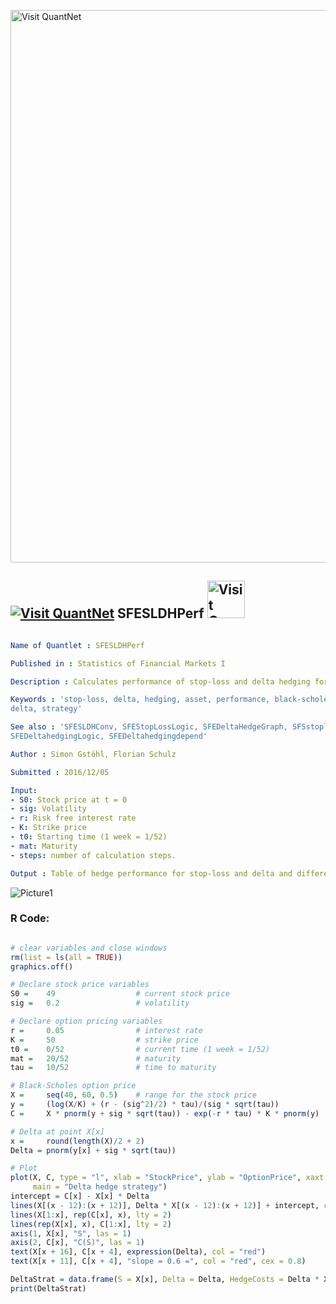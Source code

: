 
[<img src="https://github.com/QuantLet/Styleguide-and-FAQ/blob/master/pictures/banner.png" width="884" alt="Visit QuantNet">](http://quantlet.de/)

## [<img src="https://github.com/QuantLet/Styleguide-and-FAQ/blob/master/pictures/qloqo.png" alt="Visit QuantNet">](http://quantlet.de/) **SFESLDHPerf** [<img src="https://github.com/QuantLet/Styleguide-and-FAQ/blob/master/pictures/QN2.png" width="60" alt="Visit QuantNet 2.0">](http://quantlet.de/)

```yaml

Name of Quantlet : SFESLDHPerf

Published in : Statistics of Financial Markets I

Description : Calculates performance of stop-loss and delta hedging for different observation frequancies

Keywords : 'stop-loss, delta, hedging, asset, performance, black-scholes, call, simulation, cost,
delta, strategy'

See also : 'SFESLDHConv, SFEStopLossLogic, SFEDeltaHedgeGraph, SFSstoploss, SFEDeltaHedging,
SFEDeltahedgingLogic, SFEDeltahedgingdepend'

Author : Simon Gstöhl, Florian Schulz

Submitted : 2016/12/05

Input: 
- S0: Stock price at t = 0
- sig: Volatility
- r: Risk free interest rate
- K: Strike price
- t0: Starting time (1 week = 1/52)
- mat: Maturity
- steps: number of calculation steps.

Output : Table of hedge performance for stop-loss and delta and different observation frequencies.

```

![Picture1](SFEDeltaHedgeGraph.png)


### R Code:
```r

# clear variables and close windows
rm(list = ls(all = TRUE))
graphics.off()

# Declare stock price variables
S0 =    49                  # current stock price
sig =   0.2                 # volatility 

# Declare option pricing variables
r =     0.05                # interest rate
K =     50                  # strike price
t0 =    0/52                # current time (1 week = 1/52)
mat =   20/52               # maturity
tau =   10/52               # time to maturity

# Black-Scholes option price
X =     seq(40, 60, 0.5)    # range for the stock price
y =     (log(X/K) + (r - (sig^2)/2) * tau)/(sig * sqrt(tau))
C =     X * pnorm(y + sig * sqrt(tau)) - exp(-r * tau) * K * pnorm(y)

# Delta at point X[x]
x =     round(length(X)/2 + 2)
Delta = pnorm(y[x] + sig * sqrt(tau))

# Plot
plot(X, C, type = "l", xlab = "StockPrice", ylab = "OptionPrice", xaxt = "n", yaxt = "n",
     main = "Delta hedge strategy")
intercept = C[x] - X[x] * Delta
lines(X[(x - 12):(x + 12)], Delta * X[(x - 12):(x + 12)] + intercept, col = "red")
lines(X[1:x], rep(C[x], x), lty = 2)
lines(rep(X[x], x), C[1:x], lty = 2)
axis(1, X[x], "S", las = 1)
axis(2, C[x], "C(S)", las = 1)
text(X[x + 16], C[x + 4], expression(Delta), col = "red")
text(X[x + 11], C[x + 4], "slope = 0.6 =", col = "red", cex = 0.8)

DeltaStrat = data.frame(S = X[x], Delta = Delta, HedgeCosts = Delta * X[x])
print(DeltaStrat)

```
